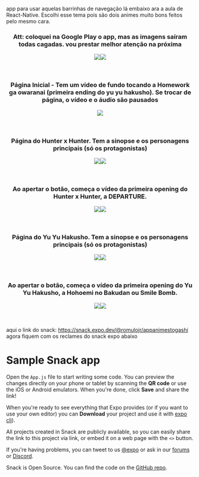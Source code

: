 app para usar aquelas barrinhas de navegação lá embaixo ara a aula de React-Native. Escolhi esse tema pois são dois animes muito bons feitos pelo mesmo cara.<br>

<div align="center">
  <h3>Att: coloquei na Google Play o app, mas as imagens saíram todas cagadas. vou prestar melhor atenção na próxima</h3>
  <img src="ImagensAPP/G1.jpg"><img src="ImagensAPP/G2.jpg">
</div>
<br><br>
<div align="center">
  <h3>Página Inicial - Tem um vídeo de fundo tocando a Homework ga owaranai (primeira ending do yu yu hakusho). Se trocar de página, o vídeo e o áudio são pausados</h3>
  <img src="ImagensAPP/1.png">
</div>
<br><br>
<div align="center">
  <h3>Página do Hunter x Hunter. Tem a sinopse e os personagens principais (só os protagonistas)</h3>
  <img src="ImagensAPP/2.png"><img src="ImagensAPP/3.png">
</div>
<br><br>
<div align="center">
  <h3>Ao apertar o botão, começa o vídeo da primeira opening do Hunter x Hunter, a DEPARTURE.</h3>
  <img src="ImagensAPP/4.png"><img src="ImagensAPP/5.png">
</div>
<br><br>
<div align="center">
  <h3>Página do Yu Yu Hakusho. Tem a sinopse e os personagens principais (só os protagonistas)</h3>
  <img src="ImagensAPP/6.png"><img src="ImagensAPP/7.png">
</div>
<br><br>
<div align="center">
  <h3>Ao apertar o botão, começa o vídeo da primeira opening do Yu Yu Hakusho, a Hohoemi no Bakudan ou Smile Bomb.</h3>
  <img src="ImagensAPP/8.png"><img src="ImagensAPP/9.png">
</div>
<br><br>

aqui o link do snack: https://snack.expo.dev/@romulojr/appanimestogashi
agora fiquem com os reclames do snack expo abaixo<br>

# Sample Snack app

Open the `App.js` file to start writing some code. You can preview the changes directly on your phone or tablet by scanning the **QR code** or use the iOS or Android emulators. When you're done, click **Save** and share the link!

When you're ready to see everything that Expo provides (or if you want to use your own editor) you can **Download** your project and use it with [expo cli](https://docs.expo.dev/get-started/installation/#expo-cli)).

All projects created in Snack are publicly available, so you can easily share the link to this project via link, or embed it on a web page with the `<>` button.

If you're having problems, you can tweet to us [@expo](https://twitter.com/expo) or ask in our [forums](https://forums.expo.dev/c/expo-dev-tools/61) or [Discord](https://chat.expo.dev/).

Snack is Open Source. You can find the code on the [GitHub repo](https://github.com/expo/snack).
